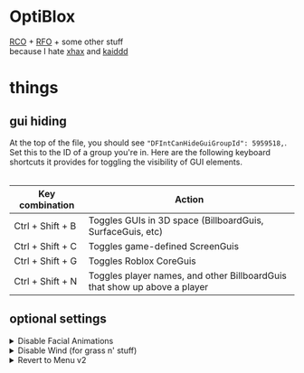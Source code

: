 # OptiBlox

[RCO](https://github.com/L8X/Roblox-Client-Optimizer) + [RFO](https://github.com/rbxflags/Flags) + some other stuff<br>
because I hate [xhax](https://github.com/L8X) and [kaiddd](https://github.com/kaiddd)


# things

## gui hiding

At the top of the file, you should see `"DFIntCanHideGuiGroupId": 5959518,`.<br>
Set this to the ID of a group you're in. Here are the following keyboard shortcuts it provides for toggling the visibility of GUI elements.<br><br>

| Key combination |	Action |
| --------------- | ------ |
| Ctrl + Shift + B | Toggles GUIs in 3D space (BillboardGuis, SurfaceGuis, etc) |
| Ctrl + Shift + C | Toggles game-defined ScreenGuis |
| Ctrl + Shift + G | Toggles Roblox CoreGuis |
| Ctrl + Shift + N | Toggles player names, and other BillboardGuis that show up above a player |

## optional settings

<details>
<summary>Disable Facial Animations</summary>

```json
"FFlagEnableBetaFacialAnimation2": false,
"FFlagFacialAnimationSupport1": false,
"FFlagEnableCameraByDefault": false,
"DFFlagVideoCaptureServiceEnabled": false,
"FFlagAvatarChatSettingsEnabled2": false,
"FFlagFacialAnimationStreamingServiceUserSettingsOptInVideo": false,
"FFlagFacialAnimationStreamingServiceUniverseSettingsEnableVideo": false,
"FFlagFacialAnimationStreamingServiceUserSettingsOptInAudio": false,
"FFlagFacialAnimationStreamingServiceUniverseSettingsEnableAudio": false,
"DFFlagAvatarChatServiceUserPermissionsAudioOptIn": false,
"DFFlagAvatarChatServiceUserPermissionsAudioEligible": false,
"FFlagVoiceChatServiceManagerUseAvatarChat": false,
"FFlagAvatarChatServiceExposeClientFeaturesForVoiceChat": false,
```
</details>

<details>
<summary>Disable Wind (for grass n' stuff)</summary>

```json
"FFlagGlobalWindRendering": false,
```
</details>

<details>
<summary>Revert to Menu v2</summary>

To change from v4 to v2, find these flags and set them all to false.<br>
```json
"FFlagEnableInGameMenuChrome": true,
"FFlagEnableMenuModernizationABTest": true,
"FFlagEnableMenuModernizationABTest2": true,
"FFlagEnableV3MenuABTest3": false,
"FFlagEnableMenuControlsABTest": true,
"FFlagEnableInGameMenuControls": true,
"FFlagDisableNewIGMinDUA": true,
```
</details>